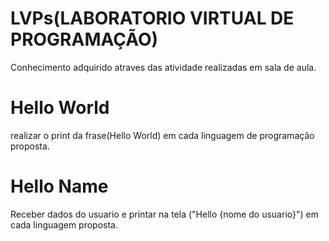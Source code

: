 # LVPs(LABORATORIO VIRTUAL DE PROGRAMAÇÃO)
  Conhecimento adquirido atraves das atividade realizadas em sala de aula.
# Hello World
  realizar o print da frase(Hello World) em cada linguagem de programação proposta.
# Hello Name
  Receber dados do usuario e printar na tela ("Hello {nome do usuario}") em cada linguagem proposta.
